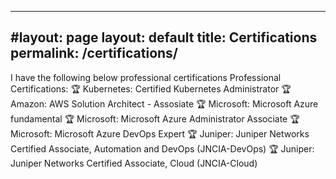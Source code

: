 
---
#layout: page
layout: default
title: Certifications
permalink: /certifications/
---

I have the following below professional certifications
Professional Certifications:
🏆 Kubernetes: Certified Kubernetes Administrator
🏆 Amazon: AWS Solution Architect - Assosiate
🏆 Microsoft: Microsoft Azure fundamental
🏆 Microsoft: Microsoft Azure Administrator Associate
🏆 Microsoft: Microsoft Azure DevOps Expert
🏆 Juniper:   Juniper Networks Certified Associate, Automation and DevOps (JNCIA-DevOps)
🏆 Juniper:   Juniper Networks Certified Associate, Cloud (JNCIA-Cloud)
